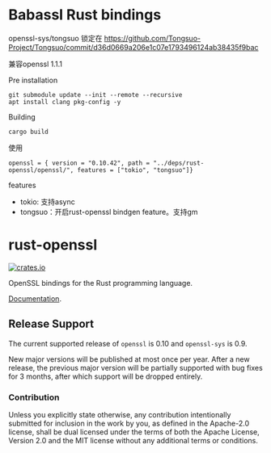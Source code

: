 # Babassl Rust bindings

openssl-sys/tongsuo 锁定在 <https://github.com/Tongsuo-Project/Tongsuo/commit/d36d0669a206e1c07e1793496124ab38435f9bac>

兼容openssl 1.1.1

Pre installation

```
git submodule update --init --remote --recursive
apt install clang pkg-config -y
```

Building

```
cargo build
```

使用
```
openssl = { version = "0.10.42", path = "../deps/rust-openssl/openssl/", features = ["tokio", "tongsuo"]}
```

features
- tokio: 支持async
- tongsuo：开启rust-openssl bindgen feature。支持gm

# rust-openssl

[![crates.io](https://img.shields.io/crates/v/openssl.svg)](https://crates.io/crates/openssl)

OpenSSL bindings for the Rust programming language.

[Documentation](https://docs.rs/openssl).

## Release Support

The current supported release of `openssl` is 0.10 and `openssl-sys` is 0.9.

New major versions will be published at most once per year. After a new
release, the previous major version will be partially supported with bug
fixes for 3 months, after which support will be dropped entirely.

### Contribution

Unless you explicitly state otherwise, any contribution intentionally
submitted for inclusion in the work by you, as defined in the Apache-2.0
license, shall be dual licensed under the terms of both the Apache License,
Version 2.0 and the MIT license without any additional terms or conditions.
